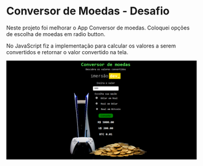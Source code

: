 # Conversor de Moedas - Desafio
Neste projeto foi melhorar o App Conversor de moedas. Coloquei opções de escolha de moedas em radio button.

No JavaScript fiz a implementação para calcular os valores a serem convertidos e retornar o valor convertido na tela.

<p>
  <img src=".github/conversorMoedas.png">
</p>